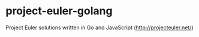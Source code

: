 # project-euler-golang
Project Euler solutions written in Go and JavaScript (http://projecteuler.net/)
